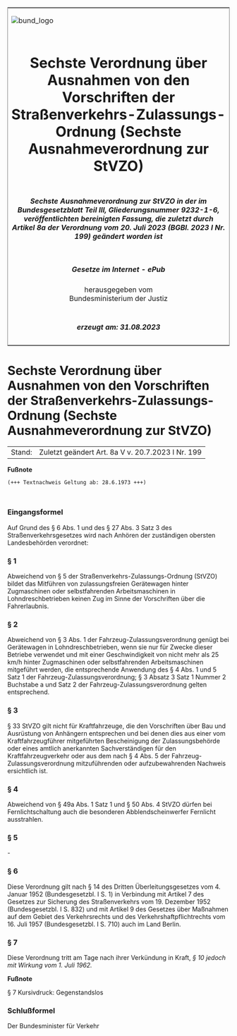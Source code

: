 <span id="DECKBLATT.html"></span>

<table border="0" frame="border" width="100%">

<tr valign="top">

<td align="left">

![bund\_logo](BfJ_2021_Web_de_de.gif)

</td>

<td align="right">

 

</td>

</tr>

<tr align="center" valign="middle">

<td colspan="2">

# Sechste Verordnung über Ausnahmen von den Vorschriften der Straßenverkehrs-Zulassungs-Ordnung (Sechste Ausnahmeverordnung zur StVZO)

</td>

</tr>

<tr align="center" valign="middle">

<td colspan="2">

##### Sechste Ausnahmeverordnung zur StVZO in der im Bundesgesetzblatt Teil III, Gliederungsnummer 9232-1-6, veröffentlichten bereinigten Fassung, die zuletzt durch Artikel 8a der Verordnung vom 20. Juli 2023 (BGBl. 2023 I Nr. 199) geändert worden ist

</td>

</tr>

<tr align="center" valign="middle">

<td colspan="2">

  
  

##### Gesetze im Internet - ePub  
  
herausgegeben vom  
Bundesministerium der Justiz

</td>

</tr>

<tr align="center" valign="bottom">

<td colspan="2">

  
  

##### erzeugt am: 31.08.2023

</td>

</tr>

</table>

<span id="BJNR004500962.html"></span>

# Sechste Verordnung über Ausnahmen von den Vorschriften der Straßenverkehrs-Zulassungs-Ordnung (Sechste Ausnahmeverordnung zur StVZO)

<div>

<div class="jnhtml">

|        |                                                   |
| ------ | ------------------------------------------------- |
| Stand: | Zuletzt geändert Art. 8a V v. 20.7.2023 I Nr. 199 |

</div>

</div>

<div>

  
**Fußnote**

<div class="jnhtml">

<div>

<div class="jurAbsatz">

  

``` 
(+++ Textnachweis Geltung ab: 28.6.1973 +++)

 
```

</div>

</div>

</div>

</div>

<span id="BJNR004500962BJNE000100317.html"></span>

### Eingangsformel  

<div>

<div class="jnhtml">

<div>

<div class="jurAbsatz">

Auf Grund des § 6 Abs. 1 und des § 27 Abs. 3 Satz 3 des
Straßenverkehrsgesetzes wird nach Anhören der zuständigen obersten
Landesbehörden verordnet:

</div>

</div>

</div>

</div>

<span id="BJNR004500962BJNE000200317.html"></span>

### § 1  

<div>

<div class="jnhtml">

<div>

<div class="jurAbsatz">

Abweichend von § 5 der Straßenverkehrs-Zulassungs-Ordnung (StVZO) bildet
das Mitführen von zulassungsfreien Gerätewagen hinter Zugmaschinen oder
selbstfahrenden Arbeitsmaschinen in Lohndreschbetrieben keinen Zug im
Sinne der Vorschriften über die Fahrerlaubnis.

</div>

</div>

</div>

</div>

<span id="BJNR004500962BJNE000303119.html"></span>

### § 2  

<div>

<div class="jnhtml">

<div>

<div class="jurAbsatz">

Abweichend von § 3 Abs. 1 der Fahrzeug-Zulassungsverordnung genügt bei
Gerätewagen in Lohndreschbetrieben, wenn sie nur für Zwecke dieser
Betriebe verwendet und mit einer Geschwindigkeit von nicht mehr als 25
km/h hinter Zugmaschinen oder selbstfahrenden Arbeitsmaschinen
mitgeführt werden, die entsprechende Anwendung des § 4 Abs. 1 und 5
Satz 1 der Fahrzeug-Zulassungsverordnung; § 3 Absatz 3 Satz 1 Nummer 2
Buchstabe a und Satz 2 der Fahrzeug-Zulassungsverordnung gelten
entsprechend.

</div>

</div>

</div>

</div>

<span id="BJNR004500962BJNE000402308.html"></span>

### § 3  

<div>

<div class="jnhtml">

<div>

<div class="jurAbsatz">

§ 33 StVZO gilt nicht für Kraftfahrzeuge, die den Vorschriften über Bau
und Ausrüstung von Anhängern entsprechen und bei denen dies aus einer
vom Kraftfahrzeugführer mitgeführten Bescheinigung der Zulassungsbehörde
oder eines amtlich anerkannten Sachverständigen für den
Kraftfahrzeugverkehr oder aus dem nach § 4 Abs. 5 der
Fahrzeug-Zulassungsverordnung mitzuführenden oder aufzubewahrenden
Nachweis ersichtlich ist.

</div>

</div>

</div>

</div>

<span id="BJNR004500962BJNE000500317.html"></span>

### § 4  

<div>

<div class="jnhtml">

<div>

<div class="jurAbsatz">

Abweichend von § 49a Abs. 1 Satz 1 und § 50 Abs. 4 StVZO dürfen bei
Fernlichtschaltung auch die besonderen Abblendscheinwerfer Fernlicht
ausstrahlen.

</div>

</div>

</div>

</div>

<span id="BJNR004500962BJNE000601306.html"></span>

### § 5  

<div>

<div class="jnhtml">

<div>

<div class="jurAbsatz">

\-

</div>

</div>

</div>

</div>

<span id="BJNR004500962BJNE000700317.html"></span>

### § 6  

<div>

<div class="jnhtml">

<div>

<div class="jurAbsatz">

Diese Verordnung gilt nach § 14 des Dritten Überleitungsgesetzes vom 4.
Januar 1952 (Bundesgesetzbl. I S. 1) in Verbindung mit Artikel 7 des
Gesetzes zur Sicherung des Straßenverkehrs vom 19. Dezember 1952
(Bundesgesetzbl. I S. 832) und mit Artikel 9 des Gesetzes über Maßnahmen
auf dem Gebiet des Verkehrsrechts und des Verkehrshaftpflichtrechts vom
16. Juli 1957 (Bundesgesetzbl. I S. 710) auch im Land Berlin.

</div>

</div>

</div>

</div>

<span id="BJNR004500962BJNE000800317.html"></span>

### § 7  

<div>

<div class="jnhtml">

<div>

<div class="jurAbsatz">

Diese Verordnung tritt am Tage nach ihrer Verkündung in Kraft,
<span style="font-style:italic;">§ 10 jedoch mit Wirkung vom 1. Juli
1962.</span>

</div>

</div>

</div>

</div>

<div>

  
**Fußnote**

<div class="jnhtml">

<div>

<div class="jurAbsatz">

§ 7 Kursivdruck: Gegenstandslos

</div>

</div>

</div>

</div>

<span id="BJNR004500962BJNE000900317.html"></span>

### Schlußformel  

<div>

<div class="jnhtml">

<div>

<div class="jurAbsatz">

<span class="SP">Der Bundesminister für Verkehr</span>

</div>

</div>

</div>

</div>
